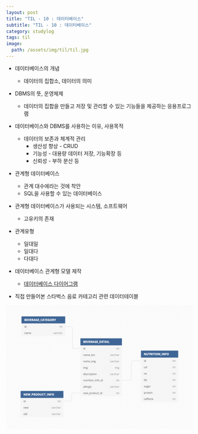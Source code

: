 ```yaml
---
layout: post
title: "TIL - 10 : 데이터베이스"
subtitle: "TIL - 10 : 데이터베이스"
category: studylog
tags: til
image:
  path: /assets/img/til/til.jpg
---
```


* 데이터베이스의 개념  
  * 데이터의 집합소, 데이터의 의미  

* DBMS의 뜻, 운영체제  
  * 데이터의 집합을 만들고 저장 및 관리할 수 있는 기능들을 제공하는 응용프로그램  

* 데이터베이스와 DBMS를 사용하는 이유, 사용목적  
  * 데이터의 보존과 체계적 관리  
    * 생산성 향상 - CRUD  
    * 기능성 - 대용량 데이터 저장, 기능확장 등  
    * 신뢰성 - 부하 분산 등  


* 관계형 데이터베이스  
  * 관계 대수에라는 것에 착안  
  * SQL을 사용할 수 있는 데이터베이스  

* 관계형 데이터베이스가 사용되는 시스템, 소프트웨어  
  * 고유키의 존재  

* 관계유형  
  * 일대일  
  * 일대다  
  * 다대다  

* 데이터베이스 관계형 모델 제작  
  * [데이터베이스 다이어그램](https://dbdiagram.io/)  

* 직접 만들어본 스타벅스 음료 카테고리 관련 데이터테이블  

![데이터 테이블](./../../../assets/img/til/2022-03-07/2022-03-07-data.png)